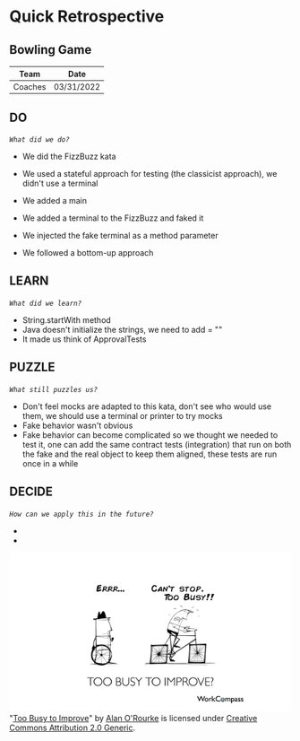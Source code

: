 # Quick Retrospective

## Bowling Game

| Team | Date |
| -- | ---- |
| Coaches| 03/31/2022 |

## DO
_`What did we do?`_

- We did the FizzBuzz kata
- We used a stateful approach for testing (the classicist approach), we didn't use a terminal

- We added a main
- We added a terminal to the FizzBuzz and faked it
- We injected the fake terminal as a method parameter
- We followed a bottom-up approach

## LEARN
_`What did we learn?`_

- String.startWith method
- Java doesn't initialize the strings, we need to add = ""
- It made us think of ApprovalTests

## PUZZLE
_`What still puzzles us?`_

- Don't feel mocks are adapted to this kata, don't see who would use them, we should use a terminal or printer to try mocks
- Fake behavior wasn't obvious
- Fake behavior can become complicated so we thought we needed to test it, one can add the same contract tests (integration) that run on both the fake and the real object to keep them aligned, these tests are run once in a while

## DECIDE
_`How can we apply this in the future?`_

-
-

![Retrospective](./images/Retrospective.jpg)<br>
"[Too Busy to Improve](https://commons.wikimedia.org/wiki/File:Too_Busy_To_Improve_-_Performance_Management_-_Square_Wheels.png)" by [Alan O'Rourke](https://www.flickr.com/people/33524159@N00) is licensed under [Creative Commons Attribution 2.0 Generic](https://creativecommons.org/licenses/by/2.0/deed.en).
